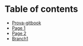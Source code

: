 # Table of contents

* [Prova-gitbook](README.md)
* [Page 1](page-1.md)
* [Page 2](page-2.md)
* [Branch1](branch1.md)
